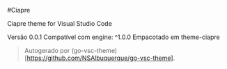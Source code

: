 #Ciapre

Ciapre theme for Visual Studio Code

Versão 0.0.1
Compatível com engine: ^1.0.0
Empacotado em theme-ciapre

> Autogerado por (go-vsc-theme)[https://github.com/NSAlbuquerque/go-vsc-theme].